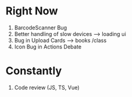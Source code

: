 # Right Now

1. BarcodeScanner Bug
2. Better handling of slow devices --> loading ui
3. Bug in Upload Cards --> books /class
4. Icon Bug in Actions Debate

# Constantly

1. Code review (JS, TS, Vue)
